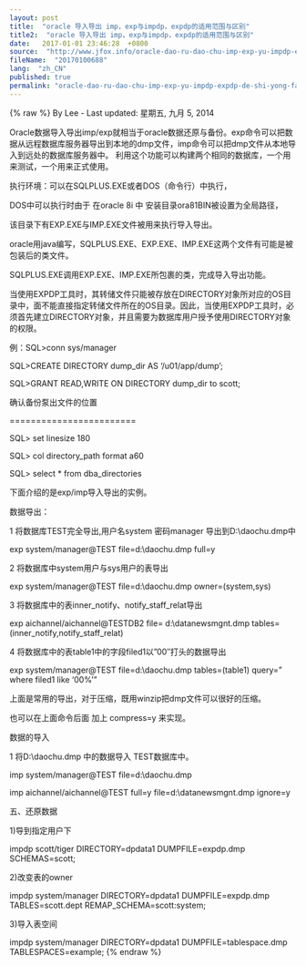 ```yaml
---
layout: post
title:  "oracle 导入导出 imp，exp与impdp，expdp的适用范围与区别"
title2:  "oracle 导入导出 imp，exp与impdp，expdp的适用范围与区别"
date:   2017-01-01 23:46:28  +0800
source:  "http://www.jfox.info/oracle-dao-ru-dao-chu-imp-exp-yu-impdp-expdp-de-shi-yong-fan-wei-yu-qu-bie.html"
fileName:  "20170100688"
lang:  "zh_CN"
published: true
permalink: "oracle-dao-ru-dao-chu-imp-exp-yu-impdp-expdp-de-shi-yong-fan-wei-yu-qu-bie.html"
---
```

{% raw %}
By Lee - Last updated: 星期五, 九月 5, 2014

Oracle数据导入导出imp/exp就相当于oracle数据还原与备份。exp命令可以把数据从远程数据库服务器导出到本地的dmp文件，imp命令可以把dmp文件从本地导入到远处的数据库服务器中。 利用这个功能可以构建两个相同的数据库，一个用来测试，一个用来正式使用。

执行环境：可以在SQLPLUS.EXE或者DOS（命令行）中执行，

DOS中可以执行时由于 在oracle 8i 中 安装目录ora81BIN被设置为全局路径，

该目录下有EXP.EXE与IMP.EXE文件被用来执行导入导出。

oracle用java编写，SQLPLUS.EXE、EXP.EXE、IMP.EXE这两个文件有可能是被包装后的类文件。

SQLPLUS.EXE调用EXP.EXE、IMP.EXE所包裹的类，完成导入导出功能。

当使用EXPDP工具时，其转储文件只能被存放在DIRECTORY对象所对应的OS目录中，面不能直接指定转储文件所在的OS目录。因此，当使用EXPDP工具时，必须首先建立DIRECTORY对象，并且需要为数据库用户授予使用DIRECTORY对象的权限。

例：SQL>conn sys/manager

SQL>CREATE DIRECTORY dump_dir AS ‘/u01/app/dump’;

SQL>GRANT READ,WRITE ON DIRECTORY dump_dir to scott;

确认备份泵出文件的位置

========================

SQL> set linesize 180

SQL> col directory_path format a60

SQL> select * from dba_directories

下面介绍的是exp/imp导入导出的实例。

数据导出：

1 将数据库TEST完全导出,用户名system 密码manager 导出到D:\daochu.dmp中

exp system/manager@TEST file=d:\daochu.dmp full=y

2 将数据库中system用户与sys用户的表导出

exp system/manager@TEST file=d:\daochu.dmp owner=(system,sys)

3 将数据库中的表inner_notify、notify_staff_relat导出

exp aichannel/aichannel@TESTDB2 file= d:\datanewsmgnt.dmp tables=(inner_notify,notify_staff_relat)

4 将数据库中的表table1中的字段filed1以”00″打头的数据导出

exp system/manager@TEST file=d:\daochu.dmp tables=(table1) query=” where filed1 like ‘00%’”

上面是常用的导出，对于压缩，既用winzip把dmp文件可以很好的压缩。

也可以在上面命令后面 加上 compress=y 来实现。

数据的导入

1 将D:\daochu.dmp 中的数据导入 TEST数据库中。

imp system/manager@TEST file=d:\daochu.dmp

imp aichannel/aichannel@TEST full=y file=d:\datanewsmgnt.dmp ignore=y

五、还原数据

1)导到指定用户下

impdp scott/tiger DIRECTORY=dpdata1 DUMPFILE=expdp.dmp SCHEMAS=scott;

2)改变表的owner

impdp system/manager DIRECTORY=dpdata1 DUMPFILE=expdp.dmp TABLES=scott.dept REMAP_SCHEMA=scott:system;

3)导入表空间

impdp system/manager DIRECTORY=dpdata1 DUMPFILE=tablespace.dmp TABLESPACES=example;
{% endraw %}